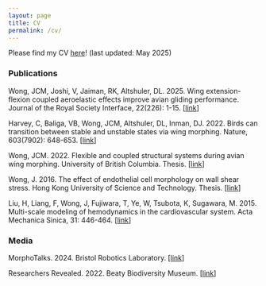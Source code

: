 ```yaml
---
layout: page
title: CV
permalink: /cv/
---
```


Please find my CV <a href="/files/JasminWongCV.pdf">here</a>! (last updated: May 2025)

<h3>Publications</h3>

Wong, JCM, Joshi, V, Jaiman, RK, Altshuler, DL. 2025. Wing extension-flexion coupled aeroelastic effects improve avian gliding performance. Journal of the Royal Society Interface, 22(226): 1-15. [<a href="https://royalsocietypublishing.org/doi/abs/10.1098/rsif.2024.0753">link</a>]

Harvey, C, Baliga, VB, Wong, JCM, Altshuler, DL, Inman, DJ. 2022. Birds can transition between stable and unstable states via wing morphing. Nature, 603(7902): 648-653. [<a href="https://www.nature.com/articles/s41586-022-04477-8">link</a>]

Wong, JCM. 2022. Flexible and coupled structural systems during avian wing morphing. University of British Columbia. Thesis. [<a href="https://open.library.ubc.ca/soa/cIRcle/collections/ubctheses/24/items/1.0413193">link</a>]

Wong, J. 2016. The effect of endothelial cell morphology on wall shear stress. Hong Kong University of Science and Technology. Thesis. [<a href="https://repository.hkust.edu.hk/ir/Record/1783.1-87034">link</a>]

Liu, H, Liang, F, Wong, J, Fujiwara, T, Ye, W, Tsubota, K, Sugawara, M. 2015. Multi-scale modeling of hemodynamics in the cardiovascular system. Acta Mechanica Sinica, 31: 446-464. [<a href="https://link.springer.com/article/10.1007/s10409-015-0416-7">link</a>]


<h3>Media</h3>

MorphoTalks. 2024. Bristol Robotics Laboratory. [<a href="https://www.youtube.com/watch?app=desktop&v=ACCohLLZgOc">link</a>]

Researchers Revealed. 2022. Beaty Biodiversity Museum. [<a href="https://explore.beatymuseum.ubc.ca/researchers-revealed/j_wong/">link</a>]
